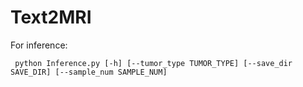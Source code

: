 # Text2MRI

For inference:

     python Inference.py [-h] [--tumor_type TUMOR_TYPE] [--save_dir SAVE_DIR] [--sample_num SAMPLE_NUM]
